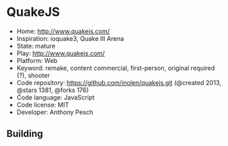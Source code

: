 # QuakeJS

- Home: http://www.quakejs.com/
- Inspiration: ioquake3, Quake III Arena
- State: mature
- Play: http://www.quakejs.com/
- Platform: Web
- Keyword: remake, content commercial, first-person, original required (?), shooter
- Code repository: https://github.com/inolen/quakejs.git (@created 2013, @stars 1381, @forks 176)
- Code language: JavaScript
- Code license: MIT
- Developer: Anthony Pesch

## Building
